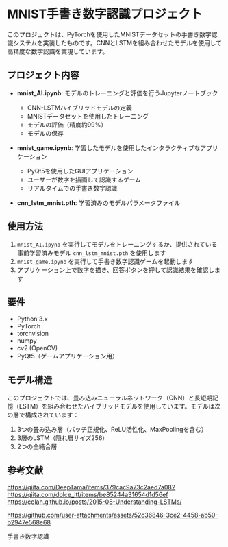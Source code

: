 # MNIST手書き数字認識プロジェクト

このプロジェクトは、PyTorchを使用したMNISTデータセットの手書き数字認識システムを実装したものです。CNNとLSTMを組み合わせたモデルを使用して高精度な数字認識を実現しています。

## プロジェクト内容

- **mnist_AI.ipynb**: モデルのトレーニングと評価を行うJupyterノートブック
  - CNN-LSTMハイブリッドモデルの定義
  - MNISTデータセットを使用したトレーニング
  - モデルの評価（精度約99%）
  - モデルの保存

- **mnist_game.ipynb**: 学習したモデルを使用したインタラクティブなアプリケーション
  - PyQt5を使用したGUIアプリケーション
  - ユーザーが数字を描画して認識するゲーム
  - リアルタイムでの手書き数字認識

- **cnn_lstm_mnist.pth**: 学習済みのモデルパラメータファイル

## 使用方法

1. `mnist_AI.ipynb` を実行してモデルをトレーニングするか、提供されている事前学習済みモデル `cnn_lstm_mnist.pth` を使用します
2. `mnist_game.ipynb` を実行して手書き数字認識ゲームを起動します
3. アプリケーション上で数字を描き、回答ボタンを押して認識結果を確認します

## 要件

- Python 3.x
- PyTorch
- torchvision
- numpy
- cv2 (OpenCV)
- PyQt5（ゲームアプリケーション用）

## モデル構造

このプロジェクトでは、畳み込みニューラルネットワーク（CNN）と長短期記憶（LSTM）を組み合わせたハイブリッドモデルを使用しています。モデルは次の層で構成されています：

1. 3つの畳み込み層（バッチ正規化、ReLU活性化、MaxPoolingを含む）
2. 3層のLSTM（隠れ層サイズ256）
3. 2つの全結合層

## 参考文献

https://qiita.com/DeepTama/items/379cac9a73c2aed7a082
https://qiita.com/dolce_itf/items/be85244a31654d1d56ef
https://colah.github.io/posts/2015-08-Understanding-LSTMs/





https://github.com/user-attachments/assets/52c36846-3ce2-4458-ab50-b2947e568e68

手書き数字認識
